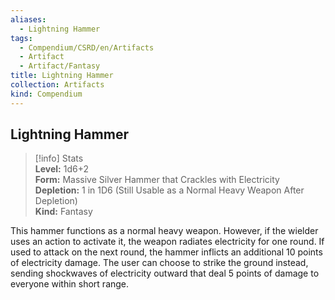 ```yaml
---
aliases:
  - Lightning Hammer
tags:
  - Compendium/CSRD/en/Artifacts
  - Artifact
  - Artifact/Fantasy
title: Lightning Hammer
collection: Artifacts
kind: Compendium
---
```

## Lightning Hammer  
>[!info] Stats  
> **Level:** 1d6+2  
> **Form:** Massive Silver Hammer that Crackles with Electricity  
> **Depletion:** 1 in 1D6 (Still Usable as a Normal Heavy Weapon After Depletion)  
> **Kind:** Fantasy
  
This hammer functions as a normal heavy weapon. However, if the wielder uses an action to activate it, the weapon radiates electricity for one round. If used to attack on the next round, the hammer inflicts an additional 10 points of electricity damage. The user can choose to strike the ground instead, sending shockwaves of electricity outward that deal 5 points of damage to everyone within short range.